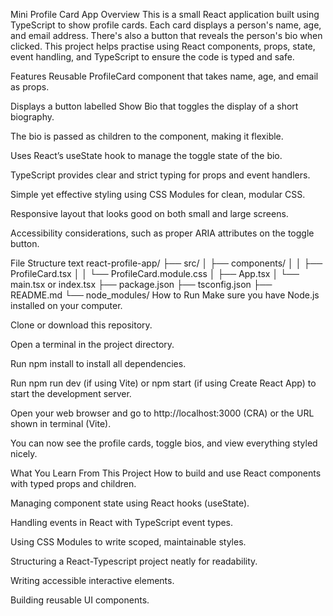 Mini Profile Card App
Overview
This is a small React application built using TypeScript to show profile cards. Each card displays a person's name, age, and email address. There's also a button that reveals the person's bio when clicked. This project helps practise using React components, props, state, event handling, and TypeScript to ensure the code is typed and safe.

Features
Reusable ProfileCard component that takes name, age, and email as props.

Displays a button labelled Show Bio that toggles the display of a short biography.

The bio is passed as children to the component, making it flexible.

Uses React’s useState hook to manage the toggle state of the bio.

TypeScript provides clear and strict typing for props and event handlers.

Simple yet effective styling using CSS Modules for clean, modular CSS.

Responsive layout that looks good on both small and large screens.

Accessibility considerations, such as proper ARIA attributes on the toggle button.

File Structure
text
react-profile-app/
├── src/
│   ├── components/
│   │   ├── ProfileCard.tsx
│   │   └── ProfileCard.module.css
│   ├── App.tsx
│   └── main.tsx or index.tsx
├── package.json
├── tsconfig.json
├── README.md
└── node_modules/
How to Run
Make sure you have Node.js installed on your computer.

Clone or download this repository.

Open a terminal in the project directory.

Run npm install to install all dependencies.

Run npm run dev (if using Vite) or npm start (if using Create React App) to start the development server.

Open your web browser and go to http://localhost:3000 (CRA) or the URL shown in terminal (Vite).

You can now see the profile cards, toggle bios, and view everything styled nicely.

What You Learn From This Project
How to build and use React components with typed props and children.

Managing component state using React hooks (useState).

Handling events in React with TypeScript event types.

Using CSS Modules to write scoped, maintainable styles.

Structuring a React-Typescript project neatly for readability.

Writing accessible interactive elements.

Building reusable UI components.